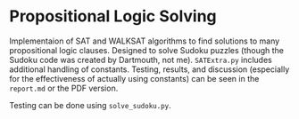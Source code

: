 # Propositional Logic Solving

Implementaion of SAT and WALKSAT algorithms to find solutions to many propositional logic clauses. Designed to solve Sudoku puzzles (though the Sudoku code was created by Dartmouth, not me). `SATExtra.py` includes additional handling of constants. Testing, results, and discussion (especially for the effectiveness of actually using constants) can be seen in the `report.md` or the PDF version. 

Testing can be done using `solve_sudoku.py`.
